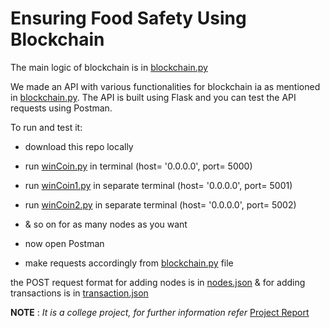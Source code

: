 # Ensuring Food Safety Using Blockchain

The main logic of blockchain is in [blockchain.py](/blockchain.py)

We made an API with various functionalities for blockchain ia as mentioned in [blockchain.py](/blockchain.py). The API is built using Flask and you can test the API requests using Postman.

To run and test it:

* download this repo locally

* run [winCoin.py](/winCoin.py) in terminal           (host= '0.0.0.0', port= 5000)

* run [winCoin1.py](/winCoin1.py) in separate terminal (host= '0.0.0.0', port= 5001)

* run [winCoin2.py](/winCoin2.py) in separate terminal (host= '0.0.0.0', port= 5002)

* & so on for as many nodes as you want

* now open Postman

* make requests accordingly from [blockchain.py](/blockchain.py) file

the POST request format for adding nodes is in [nodes.json](/nodes.json)
& for adding transactions is in [transaction.json](/transaction.json)

**NOTE** : *It is a college project, for further information refer* [Project Report](/Report.pdf)

